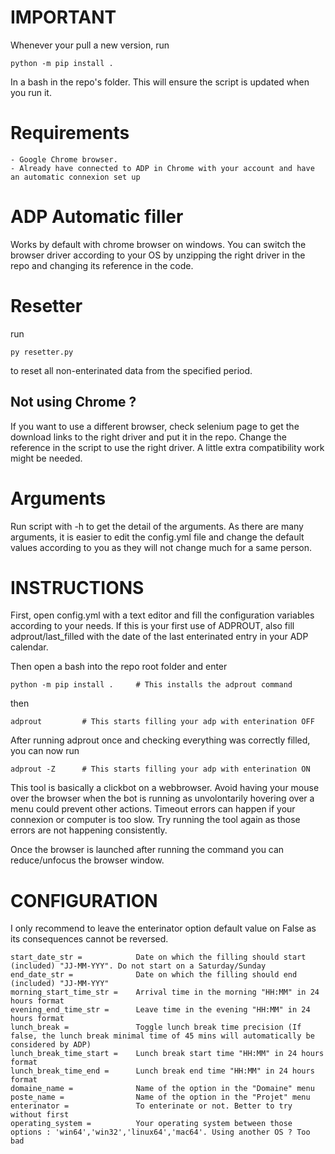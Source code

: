 # IMPORTANT

Whenever your pull a new version, run

    python -m pip install .

In a bash in the repo's folder. This will ensure the script is updated when you run it.

# Requirements

    - Google Chrome browser.
    - Already have connected to ADP in Chrome with your account and have an automatic connexion set up

# ADP Automatic filler
Works by default with chrome browser on windows. You can switch the browser driver according to your OS 
by unzipping the right driver in the repo and changing its reference in the code. 

# Resetter

run 

    py resetter.py
to reset all non-enterinated data from the specified period.

## Not using Chrome ?

If you want to use a different browser, check selenium page to get the download links to the right driver
and put it in the repo. Change the reference in the script to use the right driver. A little extra compatibility work might be needed.

# Arguments

Run script with -h to get the detail of the arguments. As there are many arguments, it is easier to edit the config.yml file
and change the default values according to you as they will not change much for a same person.

# INSTRUCTIONS

First, open config.yml with a text editor and fill the configuration variables according to your needs.
If this is your first use of ADPROUT, also fill adprout/last_filled with the date of the last enterinated entry in your ADP calendar.

Then open a bash into the repo root folder and enter
 
    python -m pip install .     # This installs the adprout command
then

    adprout         # This starts filling your adp with enterination OFF
    
After running adprout once and checking everything was correctly filled, you can now run

    adprout -Z      # This starts filling your adp with enterination ON

This tool is basically a clickbot on a webbrowser. Avoid having your mouse over the browser when the bot is running
as unvolontarily hovering over a menu could prevent other actions. Timeout errors can happen if your connexion
or computer is too slow. Try running the tool again as those errors are not happening consistently.

Once the browser is launched after running the command you can reduce/unfocus the browser window.

# CONFIGURATION

I only recommend to leave the enterinator option default value on False as its consequences cannot be reversed.

    start_date_str =            Date on which the filling should start (included) "JJ-MM-YYY". Do not start on a Saturday/Sunday
    end_date_str =              Date on which the filling should end (included) "JJ-MM-YYY"
    morning_start_time_str =    Arrival time in the morning "HH:MM" in 24 hours format
    evening_end_time_str =      Leave time in the evening "HH:MM" in 24 hours format
    lunch_break =               Toggle lunch break time precision (If false, the lunch break minimal time of 45 mins will automatically be considered by ADP)
    lunch_break_time_start =    Lunch break start time "HH:MM" in 24 hours format
    lunch_break_time_end =      Lunch break end time "HH:MM" in 24 hours format
    domaine_name =              Name of the option in the "Domaine" menu
    poste_name =                Name of the option in the "Projet" menu
    enterinator =               To enterinate or not. Better to try without first
    operating_system =          Your operating system between those options : 'win64','win32','linux64','mac64'. Using another OS ? Too bad
